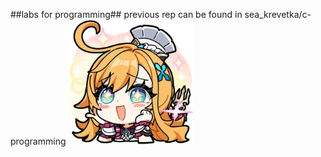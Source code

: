 ##labs for programming##
previous rep can be found in sea_krevetka/c-programming
<img src="semester_2/stickers/escoffier.webp" alt="escoffier" width="200"/>
